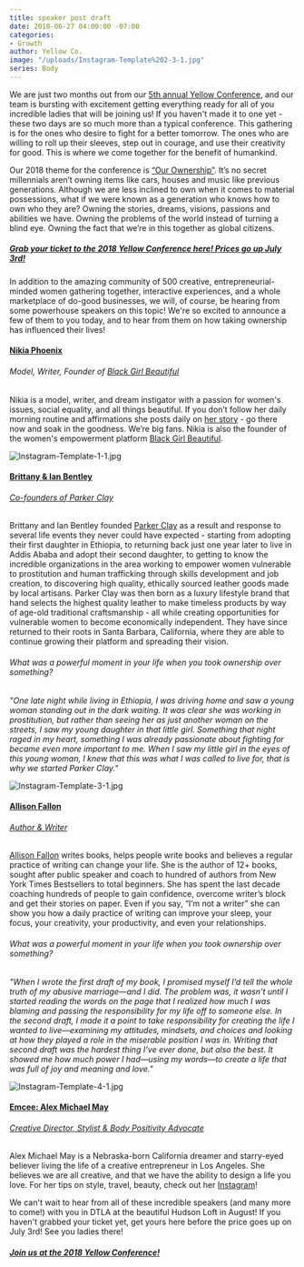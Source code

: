 ```yaml
---
title: speaker post draft
date: 2018-06-27 04:00:00 -07:00
categories:
- Growth
author: Yellow Co.
image: "/uploads/Instagram-Template%202-3-1.jpg"
series: Body
---
```


We are just two months out from our [5th annual Yellow Conference](https://yellowco.co/conference/), and our team is bursting with excitement getting everything ready for all of you incredible ladies that will be joining us! If you haven't made it to one yet - these two days are so much more than a typical conference. This gathering is for the ones who desire to fight for a better tomorrow. The ones who are willing to roll up their sleeves, step out in courage, and use their creativity for good. This is where we come together for the benefit of humankind.

Our 2018 theme for the conference is [“Our Ownership”](https://yellowco.co/conference/). It’s no secret millennials aren’t owning items like cars, houses and music like previous generations. Although we are less inclined to own when it comes to material possessions, what if we were known as a generation who knows how to own who they are? Owning the stories, dreams, visions, passions and abilities we have. Owning the problems of the world instead of turning a blind eye. Owning the fact that we’re in this together as global citizens. 

##### [Grab your ticket to the 2018 Yellow Conference here! Prices go up July 3rd!](https://yellowco.co/conference/)

In addition to the amazing community of 500 creative, entrepreneurial-minded women gathering together, interactive experiences, and a whole marketplace of do-good businesses, we will, of course, be hearing from some powerhouse speakers on this topic! We're so excited to announce a few of them to you today, and to hear from them on how taking ownership has influenced their lives!

#### [Nikia Phoenix](https://www.instagram.com/nikiaphoenix/)  
###### Model, Writer, Founder of [Black Girl Beautiful](https://www.blackgirlbeautiful.com/)

Nikia is a model, writer, and dream instigator with a passion for women's issues, social equality, and all things beautiful. If you don’t follow her daily morning routine and affirmations she posts daily on [her story](https://www.instagram.com/nikiaphoenix/) - go there now and soak in the goodness. We’re big fans. Nikia is also the founder of the women's empowerment platform [Black Girl Beautiful](https://www.blackgirlbeautiful.com/).⠀

![Instagram-Template-1-1.jpg](/uploads/Instagram-Template-1-1.jpg)

#### [Brittany & Ian Bentley](https://www.instagram.com/parkerclayintl/)  
###### [Co-founders of Parker Clay](https://www.parkerclay.com/)

Brittany and Ian Bentley founded [Parker Clay](https://www.parkerclay.com/) as a result and response to several life events they never could have expected - starting from adopting their first daughter in Ethiopia, to returning back just one year later to live in Addis Ababa and adopt their second daughter, to getting to know the incredible organizations in the area working to empower women vulnerable to prostitution and human trafficking through skills development and job creation, to discovering high quality, ethically sourced leather goods made by local artisans. Parker Clay was then born as a luxury lifestyle brand that hand selects the highest quality leather to make timeless products by way of age-old traditional craftsmanship - all while creating opportunities for vulnerable women to become economically independent. They have since returned to their roots in Santa Barbara, California, where they are able to continue growing their platform and spreading their vision.

###### What was a powerful moment in your life when you took ownership over something? 

_"One late night while living in Ethiopia, I was driving home and saw a young woman standing out in the dark waiting. It was clear she was working in prostitution, but rather than seeing her as just another woman on the streets, I saw my young daughter in that little girl. Something that night raged in my heart, something I was already passionate about fighting for became even more important to me. When I saw my little girl in the eyes of this young woman, I knew that this was what I was called to live for, that is why we started Parker Clay."_

![Instagram-Template-3-1.jpg](/uploads/Instagram-Template-3-1.jpg)

#### [Allison Fallon](https://www.instagram.com/allyfallon/)  
###### [Author & Writer](https://allisonfallon.com/)

[Allison Fallon](https://allisonfallon.com/) writes books, helps people write books and believes a regular practice of writing can change your life. She is the author of 12+ books, sought after public speaker and coach to hundred of authors from New York Times Bestsellers to total beginners. She has spent the last decade coaching hundreds of people to gain confidence, overcome writer’s block and get their stories on paper. Even if you say, “I’m not a writer” she can show you how a daily practice of writing can improve your sleep, your focus, your creativity, your productivity, and even your relationships.

###### What was a powerful moment in your life when you took ownership over something? 

_"When I wrote the first draft of my book, I promised myself I’d tell the whole truth of my abusive marriage—and I did. The problem was, it wasn’t until I started reading the words on the page that I realized how much I was blaming and passing the responsibility for my life off to someone else. In the second draft, I made it a point to take responsibility for creating the life I wanted to live—examining my attitudes, mindsets, and choices and looking at how they played a role in the miserable position I was in. Writing that second draft was the hardest thing I’ve ever done, but also the best. It showed me how much power I had—using my words—to create a life that was full of joy and meaning and love."_

![Instagram-Template-4-1.jpg](/uploads/Instagram-Template-4-1.jpg)

#### [Emcee: Alex Michael May](https://www.instagram.com/alexmichaelmay/)  
###### [Creative Director, Stylist & Body Positivity Advocate](http://alexmichaelmay.com/)

Alex Michael May is a Nebraska-born California dreamer and starry-eyed believer living the life of a creative entrepreneur in Los Angeles. She believes we are all creative, and that we have the ability to design a life you love. For her tips on style, travel, beauty, check out her [Instagram](https://www.instagram.com/alexmichaelmay/)!

We can't wait to hear from all of these incredible speakers (and many more to come!) with you in DTLA at the beautiful Hudson Loft in August! If you haven't grabbed your ticket yet, get yours here before the price goes up on July 3rd! See you ladies there!

##### [Join us at the 2018 Yellow Conference!](https://yellowco.co/conference/)
